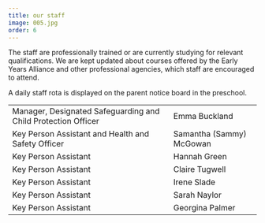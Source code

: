 ```yaml
---
title: our staff
image: 005.jpg
order: 6
---
```


The staff are professionally trained or are currently studying for relevant qualifications. We are kept updated about courses offered by the Early Years Alliance and other professional agencies, which staff are encouraged to attend.

A daily staff rota is displayed on the parent notice board in the preschool.

|                                                               |                          |
| ------------------------------------------------------------- | ------------------------ |
| Manager, Designated Safeguarding and Child Protection Officer | Emma Buckland            |
| Key Person Assistant and Health and Safety Officer            | Samantha (Sammy) McGowan |
| Key Person Assistant                                          | Hannah Green             |
| Key Person Assistant                                          | Claire Tugwell           |
| Key Person Assistant                                          | Irene Slade              |
| Key Person Assistant                                          | Sarah Naylor             |
| Key Person Assistant                                          | Georgina Palmer          |

<!-- https://youtu.be/MCl-iClRo9k -->
<!-- | Deputy Manager, SENCO, Designated Safeguarding and Child Protection Person             | Emma Buckland            | -->
